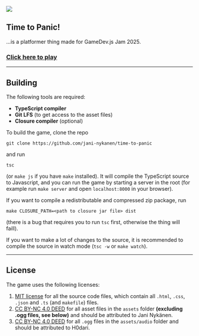 ![](https://img.itch.zone/aW1nLzIwODQ3OTEzLnBuZw==/original/0KC62y.png)


## Time to Panic!

...is a platformer thing made for GameDev.js Jam 2025. 

### [Click here to play](https://jani-nykanen.itch.io/time-to-panic)


-----


## Building


The following tools are required:
- **TypeScript compiler**
- **Git LFS** (to get access to the asset files)
- **Closure compiler** (optional)

To build the game, clone the repo
```
git clone https://github.com/jani-nykanen/time-to-panic
```
and run 
```
tsc
```
(or `make js` if you have `make` installed). It will compile the TypeScript source to Javascript, and you can run the game by starting a server in the root (for example run `make server` and open `localhost:8000` in your browser).

If you want to compile a redistributable and compressed zip package, run 
```
make CLOSURE_PATH=<path to closure jar file> dist 
```
(there is a bug that requires you to run `tsc` first, otherwise the thing will faill).

If you want to make a lot of changes to the source, it is recommended to compile the source in watch mode (`tsc -w` or `make watch`).


-----


## License

The game uses the following licenses:
1. [MIT license](https://opensource.org/license/mit) for all the source code files, which contain all `.html`, `.css`, `.json` and `.ts` (and `makefile`) files.
2. [CC BY-NC 4.0 DEED](https://creativecommons.org/licenses/by-nc/4.0/deed.en) for all asset files in the `assets` folder **(excluding .ogg files, see below)**  and should be attributed to Jani Nykänen.
3. [CC BY-NC 4.0 DEED](https://creativecommons.org/licenses/by-nc/4.0/deed.en) for all `.ogg` files in the `assets/audio` folder and should be attributed to H0dari.


